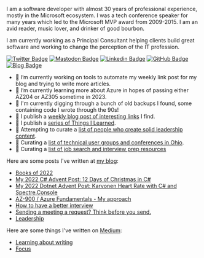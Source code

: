 I am a software developer with almost 30 years of professional experience, mostly in the Microsoft ecosystem. I was a tech conference speaker for many years which led to the Microsoft MVP award from 2009-2015. I am an avid reader, music lover, and drinker of good bourbon.

I am currently working as a Principal Consultant helping clients build great software and working to change the perception of the IT profession. 

[![Twitter Badge](https://img.shields.io/badge/-@mjeaton-blue?logo=twitter&logoColor=white&link=https://twitter.com/mjeaton)](https://twitter.com/mjeaton)
[![Mastodon Badge](https://img.shields.io/badge/~mjeaton-blue?logo=mastodon&logoColor=white&link=https://our.devchatter.com/web/@mjeaton)](https://our.devchatter.com/web/@mjeaton)
[![Linkedin Badge](https://img.shields.io/badge/-Michael%20Eaton-blue?logo=linkedIn)](https://www.linkedin.com/in/mjeaton/)
[![GitHub Badge](https://img.shields.io/badge/-mjeaton-blue?logo=gitHub)](https://www.github.com/mjeaton/)
[![Blog Badge](https://img.shields.io/badge/-Blog%20RSS-blue?style=flat&logo=rss&logoColor=red&link=https://samestuffdifferentday.net/feed.xml)](https://samestuffdifferentday.net/feed.xml)


- 🔭 I’m currently working on tools to automate my weekly link post for my blog and trying to write more articles.
- 🌱 I’m currently learning more about Azure in hopes of passing either AZ204 or AZ305 sometime in 2023.
- 🌱 I'm currently digging through a bunch of old backups I found, some containing code I wrote through the 90s!
- 🔭 I publish a [weekly blog post of interesting links](https://samestuffdifferentday.net/links) I find.
- 🔭 I publish a [series of Things I Learned](https://samestuffdifferentday.net/til).
- 🔭 Attempting to curate a [list of people who create solid leadership content](https://github.com/mjeaton/leadership-content-creators).
- 🔭 Curating a [list of technical user groups and conferences in Ohio](https://github.com/mjeaton/ohio-tech).
- 🔭 Curating a [list of job search and interview prep resources](https://github.com/mjeaton/job-search-resources)

Here are some posts I've written at [my blog](https://samestuffdifferentday.net):
- [Books of 2022](https://samestuffdifferentday.net/2023/01/03/books-of-2022/)
- [My 2022 C# Advent Post: 12 Days of Christmas in C#](https://samestuffdifferentday.net/2022/12/16/12-days-of-christmas/)
- [My 2022 Dotnet Advent Post: Karvonen Heart Rate with C# and Spectre.Console](https://samestuffdifferentday.net/2022/12/10/karvonen-heart-rate/)
- [AZ-900 / Azure Fundamentals - My approach ](https://samestuffdifferentday.net/2022/09/08/az-900-azure-fundamentals-my-approach/)
- [How to have a better interview](https://samestuffdifferentday.net/2022/01/26/interviewing-tips/)
- [Sending a meeting a request? Think before you send.](https://samestuffdifferentday.net/2022/08/03/sending-a-meeting-a-request-think-before-you-send/)
- [Leadership](https://samestuffdifferentday.net/2018/12/06/leadership/)

Here are some things I've written on [Medium](https://medium.com/@mjeaton):
- [Learning about writing](https://medium.com/@mjeaton/learning-about-writing-8711a4607cde)
- [Focus](https://medium.com/@mjeaton/focus-d17a90b43bf9)
